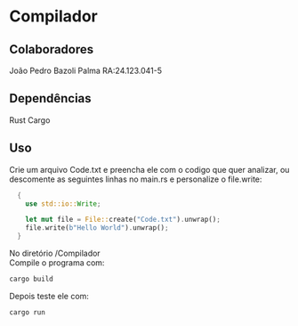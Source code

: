 # Compilador
## Colaboradores
João Pedro Bazoli Palma RA:24.123.041-5 <br>


## Dependências
Rust
Cargo
<br>
## Uso

Crie um arquivo Code.txt e preencha ele com o codigo que quer analizar, ou descomente as seguintes linhas no main.rs e personalize o file.write:

``` rust
  {
    use std::io::Write;

    let mut file = File::create("Code.txt").unwrap();
    file.write(b"Hello World").unwrap();
  }
```

No diretório /Compilador<br>
Compile o programa com:
``` bash
cargo build
```
Depois teste ele com:
``` bash
cargo run
```

